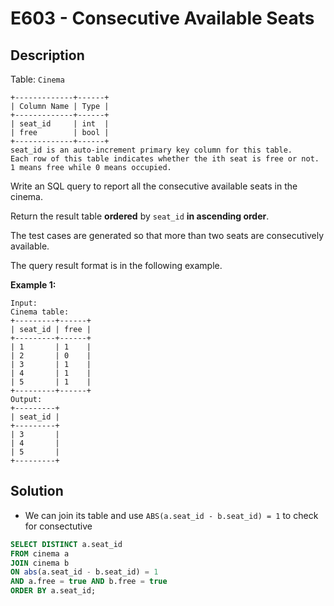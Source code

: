 # E603 - Consecutive Available Seats

## Description

Table: `Cinema`

```
+-------------+------+
| Column Name | Type |
+-------------+------+
| seat_id     | int  |
| free        | bool |
+-------------+------+
seat_id is an auto-increment primary key column for this table.
Each row of this table indicates whether the ith seat is free or not. 1 means free while 0 means occupied.
```

 

Write an SQL query to report all the consecutive available seats in the cinema.

Return the result table **ordered** by `seat_id` **in ascending order**.

The test cases are generated so that more than two seats are consecutively available.

The query result format is in the following example.

 

**Example 1:**

```
Input: 
Cinema table:
+---------+------+
| seat_id | free |
+---------+------+
| 1       | 1    |
| 2       | 0    |
| 3       | 1    |
| 4       | 1    |
| 5       | 1    |
+---------+------+
Output: 
+---------+
| seat_id |
+---------+
| 3       |
| 4       |
| 5       |
+---------+
```



## Solution

- We can join its table and use `ABS(a.seat_id - b.seat_id) = 1` to check for consectutive

```sql
SELECT DISTINCT a.seat_id
FROM cinema a 
JOIN cinema b
ON abs(a.seat_id - b.seat_id) = 1
AND a.free = true AND b.free = true
ORDER BY a.seat_id;
```

